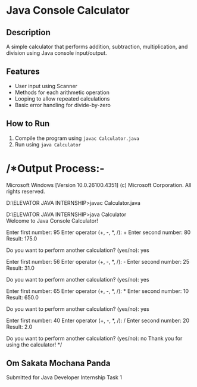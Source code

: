 # Java Console Calculator

## Description
A simple calculator that performs addition, subtraction, multiplication, and division using Java console input/output.

## Features
- User input using Scanner
- Methods for each arithmetic operation
- Looping to allow repeated calculations
- Basic error handling for divide-by-zero

## How to Run
1. Compile the program using `javac Calculator.java`
2. Run using `java Calculator`

/*Output Process:-
=======================
Microsoft Windows [Version 10.0.26100.4351]
(c) Microsoft Corporation. All rights reserved.

D:\ELEVATOR JAVA INTERNSHIP>javac Calculator.java

D:\ELEVATOR JAVA INTERNSHIP>java Calculator      
Welcome to Java Console Calculator!

Enter first number: 95
Enter operator (+, -, *, /): +
Enter second number: 80
Result: 175.0

Do you want to perform another calculation? (yes/no): yes

Enter first number: 56
Enter operator (+, -, *, /): -
Enter second number: 25
Result: 31.0

Do you want to perform another calculation? (yes/no): yes

Enter first number: 65
Enter operator (+, -, *, /): *
Enter second number: 10
Result: 650.0

Do you want to perform another calculation? (yes/no): yes

Enter first number: 40 
Enter operator (+, -, *, /): /
Enter second number: 20
Result: 2.0

Do you want to perform another calculation? (yes/no): no
Thank you for using the calculator! 
*/



## Om Sakata Mochana Panda
Submitted for Java Developer Internship Task 1

